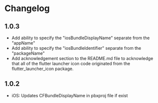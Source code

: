 # Changelog

## 1.0.3

* Add ability to specify the "iosBundleDisplayName" separate from the "appName"
* Add ability to specify the "iosBundleIdentifier" separate from the "packageName"
* Add acknowledgement section to the README.md file to acknowledge that all of the flutter launcher icon code originated
  from the flutter_launcher_icon package.

## 1.0.2

* iOS: Updates CFBundleDisplayName in pbxproj file if exist
